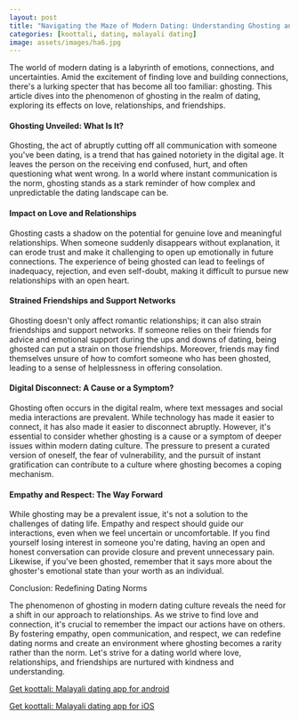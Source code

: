 ```yaml
---
layout: post
title: "Navigating the Maze of Modern Dating: Understanding Ghosting and Its Impact on Love, Relationships, and Friendships"
categories: [koottali, dating, malayali dating]
image: assets/images/ha6.jpg
---
```


The world of modern dating is a labyrinth of emotions, connections, and uncertainties. Amid the excitement of finding love and building connections, there's a lurking specter that has become all too familiar: ghosting. This article dives into the phenomenon of ghosting in the realm of dating, exploring its effects on love, relationships, and friendships.

#### Ghosting Unveiled: What Is It?

Ghosting, the act of abruptly cutting off all communication with someone you've been dating, is a trend that has gained notoriety in the digital age. It leaves the person on the receiving end confused, hurt, and often questioning what went wrong. In a world where instant communication is the norm, ghosting stands as a stark reminder of how complex and unpredictable the dating landscape can be.

#### Impact on Love and Relationships

Ghosting casts a shadow on the potential for genuine love and meaningful relationships. When someone suddenly disappears without explanation, it can erode trust and make it challenging to open up emotionally in future connections. The experience of being ghosted can lead to feelings of inadequacy, rejection, and even self-doubt, making it difficult to pursue new relationships with an open heart.

#### Strained Friendships and Support Networks

Ghosting doesn't only affect romantic relationships; it can also strain friendships and support networks. If someone relies on their friends for advice and emotional support during the ups and downs of dating, being ghosted can put a strain on those friendships. Moreover, friends may find themselves unsure of how to comfort someone who has been ghosted, leading to a sense of helplessness in offering consolation.

#### Digital Disconnect: A Cause or a Symptom?

Ghosting often occurs in the digital realm, where text messages and social media interactions are prevalent. While technology has made it easier to connect, it has also made it easier to disconnect abruptly. However, it's essential to consider whether ghosting is a cause or a symptom of deeper issues within modern dating culture. The pressure to present a curated version of oneself, the fear of vulnerability, and the pursuit of instant gratification can contribute to a culture where ghosting becomes a coping mechanism.

#### Empathy and Respect: The Way Forward

While ghosting may be a prevalent issue, it's not a solution to the challenges of dating life. Empathy and respect should guide our interactions, even when we feel uncertain or uncomfortable. If you find yourself losing interest in someone you're dating, having an open and honest conversation can provide closure and prevent unnecessary pain. Likewise, if you've been ghosted, remember that it says more about the ghoster's emotional state than your worth as an individual.

Conclusion: Redefining Dating Norms

The phenomenon of ghosting in modern dating culture reveals the need for a shift in our approach to relationships. As we strive to find love and connection, it's crucial to remember the impact our actions have on others. By fostering empathy, open communication, and respect, we can redefine dating norms and create an environment where ghosting becomes a rarity rather than the norm. Let's strive for a dating world where love, relationships, and friendships are nurtured with kindness and understanding.

[Get koottali: Malayali dating app for android](https://play.google.com/store/apps/details?id=com.koottali.app&hl=en_IN&gl=US)

[Get koottali: Malayali dating app for iOS](https://apps.apple.com/us/app/koottali-connect-with-mallus/id6448742453)
